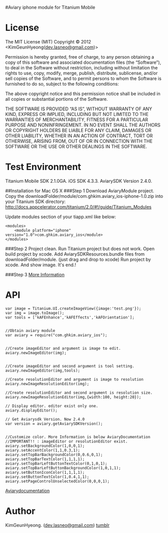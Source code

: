 #Aviary iphone module for Titanium Mobile

 License
========
The MIT License (MIT)
Copyright © 2012 <KimGeunHyeong(dev.lasneo@gmail.com)>

Permission is hereby granted, free of charge, to any person obtaining a copy of this software and associated documentation files (the “Software”), to deal in the Software without restriction, including without limitation the rights to use, copy, modify, merge, publish, distribute, sublicense, and/or sell copies of the Software, and to permit persons to whom the Software is furnished to do so, subject to the following conditions:

The above copyright notice and this permission notice shall be included in all copies or substantial portions of the Software.

THE SOFTWARE IS PROVIDED “AS IS”, WITHOUT WARRANTY OF ANY KIND, EXPRESS OR IMPLIED, INCLUDING BUT NOT LIMITED TO THE WARRANTIES OF MERCHANTABILITY, FITNESS FOR A PARTICULAR PURPOSE AND NONINFRINGEMENT. IN NO EVENT SHALL THE AUTHORS OR COPYRIGHT HOLDERS BE LIABLE FOR ANY CLAIM, DAMAGES OR OTHER LIABILITY, WHETHER IN AN ACTION OF CONTRACT, TORT OR OTHERWISE, ARISING FROM, OUT OF OR IN CONNECTION WITH THE SOFTWARE OR THE USE OR OTHER DEALINGS IN THE SOFTWARE.

Test Environment
========

Titanium Mobile SDK 2.1.0GA.
iOS SDK 4.3.3.
AviarySDK Version 2.4.0.

##Installation for Mac OS X
###Step 1
Download AviaryModule project.
Copy the downloadFolder/module/com.ghkim.aviary_ios-iphone-1.0.zip into your Titanium SDK directory: http://docs.appcelerator.com/titanium/2.0/#!/guide/Titanium_Modules

Update modules section of your tiapp.xml like below:

    <modules>
        <module platform="iphone" version="1.0">com.ghkim.aviary_ios</module>
    </modules>


###Step 2
Project clean.
Run Titanium project but does not work.
Open build project by xcode.
Add AviarySDKResources.bundle files from downloadFolder/module. (just drag and drop to xcode)
Run project by xcode.
And show image. It's end.!

###Step 3
[More Information](http://lasneo.tumblr.com/post/26715724515/aviarymodule-guide)

API
========

    var image = Titanium.UI.createImageView({image:'test.png'});
    var img = image.toImage();
    var tools = ['kAFEnhance','kAFEffects','kAFOrientation'];


    //Obtain aviary module
    var aviary = require("com.ghkim.aviary_ios");


    //Create imageEditor and argument is image to edit.
    aviary.newImageEditor(img);


    //Create imageEditor and second argument is tool setting.
    aviary.newImageEditor(img,tools);

    //Create resolutionEditor and argument is image to resolution
    aviary.newImageResolutionEditor(img);

    //Create resolutionEditor and second argument is resolution size.
    aviary.newImageResolutionEditor(img,{width:100, height:20});

    // Display editor. editor exist only one.
    aviary.displayEditor();

    // Get Aviarysdk Version. Now 2.4.0
    var version = aviary.getAviarySDKVersion();


    //Customize color. More Information is below AviaryDocumentation
    //IMPORTANT!! : imageEditor or resolutionEditor exist.
    aviary.setBackgroundColor(1,0,0,1);
    aviary.setAccentColor(1,1,0.3,1);
    aviary.setTopBarBackgroundColor(0,0.6,0,1);
    aviary.setTopBarTextColor(1,1,1,1);
    aviary.setTopBarLeftButtonTextColor(0,1,0,1);
    aviary.setTopBarLeftButtonBackgroundColor(1,0,1,1);
    aviary.setButtonIconColor(1,1,1,1);
    aviary.setButtonTextColor(1,0.4,1,1);
    aviary.setPageControlUnselectedColor(0,0,0,1);

[Aviarydocumentation](http://www.aviary.com/ios-documentation)

Author
========

KimGeunHyeong.
(dev.lasneo@gmail.com)
[tumblr](http://www.lasneo.tumblr.com/)